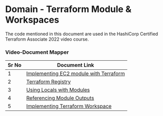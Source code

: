 # Domain - Terraform Module & Workspaces

The code mentioned in this document are used in the HashiCorp Certified Terraform Associate 2022 video course.


### Video-Document Mapper

| Sr No | Document Link |
| ------ | ------ |
| 1 | [Implementing EC2 module with Terraform][PlDa] |
| 2 | [Terraform Registry][PlDb] |
| 3 | [Using Locals with Modules][PlDd] |
| 4 | [Referencing Module Outputs][PlDe] |
| 5 | [Implementing Terraform Workspace][PlDc] |



   [PlDa]: <https://github.com/zealvora/terraform-beginner-to-advanced-resource/tree/master/Section%204%20-%20Terraform%20Modules%20%26%20Workspaces/kplabs-modules>
   [PlDb]: <https://github.com/zealvora/terraform-beginner-to-advanced-resource/blob/master/Section%204%20-%20Terraform%20Modules%20%26%20Workspaces/terraform-registry.md>
   [PlDc]: <https://github.com/zealvora/terraform-beginner-to-advanced-resource/blob/master/Section%204%20-%20Terraform%20Modules%20%26%20Workspaces/kplabs-workspace.md>
   [PlDd]: <https://github.com/zealvora/terraform-beginner-to-advanced-resource/blob/master/Section%204%20-%20Terraform%20Modules%20%26%20Workspaces/module-locals>
   [PlDe]: <https://github.com/zealvora/terraform-beginner-to-advanced-resource/blob/master/Section%204%20-%20Terraform%20Modules%20%26%20Workspaces/module-outputs>
